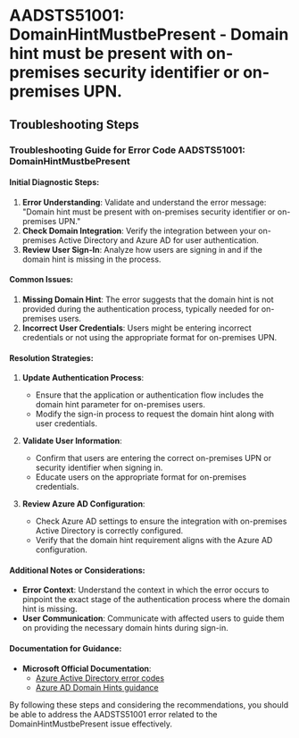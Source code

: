 
# AADSTS51001: DomainHintMustbePresent - Domain hint must be present with on-premises security identifier or on-premises UPN.


## Troubleshooting Steps
### Troubleshooting Guide for Error Code AADSTS51001: DomainHintMustbePresent

#### Initial Diagnostic Steps:
1. **Error Understanding**: Validate and understand the error message: "Domain hint must be present with on-premises security identifier or on-premises UPN."
2. **Check Domain Integration**: Verify the integration between your on-premises Active Directory and Azure AD for user authentication.
3. **Review User Sign-In**: Analyze how users are signing in and if the domain hint is missing in the process.

#### Common Issues:
1. **Missing Domain Hint**: The error suggests that the domain hint is not provided during the authentication process, typically needed for on-premises users.
2. **Incorrect User Credentials**: Users might be entering incorrect credentials or not using the appropriate format for on-premises UPN.

#### Resolution Strategies:
1. **Update Authentication Process**:
   - Ensure that the application or authentication flow includes the domain hint parameter for on-premises users.
   - Modify the sign-in process to request the domain hint along with user credentials.

2. **Validate User Information**:
   - Confirm that users are entering the correct on-premises UPN or security identifier when signing in.
   - Educate users on the appropriate format for on-premises credentials.

3. **Review Azure AD Configuration**:
   - Check Azure AD settings to ensure the integration with on-premises Active Directory is correctly configured.
   - Verify that the domain hint requirement aligns with the Azure AD configuration.

#### Additional Notes or Considerations:
- **Error Context**: Understand the context in which the error occurs to pinpoint the exact stage of the authentication process where the domain hint is missing.
- **User Communication**: Communicate with affected users to guide them on providing the necessary domain hints during sign-in.

#### Documentation for Guidance:
- **Microsoft Official Documentation**:
  - [Azure Active Directory error codes](https://docs.microsoft.com/en-us/azure/active-directory/fundamentals/active-directory-how-subscriptions-work-error-codes#authentication-errors)
  - [Azure AD Domain Hints guidance](https://docs.microsoft.com/en-us/azure/active-directory/develop/v1-protocols-openid-connect-code#send-a-domain_hint-parameter)

By following these steps and considering the recommendations, you should be able to address the AADSTS51001 error related to the DomainHintMustbePresent issue effectively.
